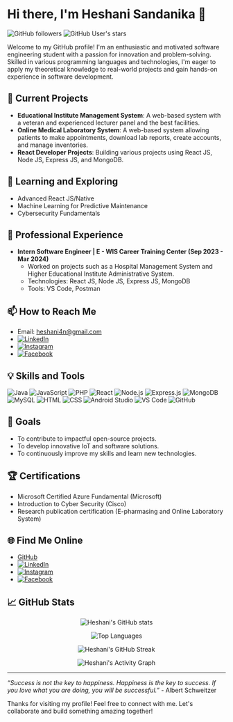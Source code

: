 # Hi there, I'm Heshani Sandanika 👋

![GitHub followers](https://img.shields.io/github/followers/heshani9918?style=social) ![GitHub User's stars](https://img.shields.io/github/stars/heshani9918?style=social)

Welcome to my GitHub profile! I'm an enthusiastic and motivated software engineering student with a passion for innovation and problem-solving. Skilled in various programming languages and technologies, I'm eager to apply my theoretical knowledge to real-world projects and gain hands-on experience in software development.

## 🔭 Current Projects

- **Educational Institute Management System**: A web-based system with a veteran and experienced lecturer panel and the best facilities.
- **Online Medical Laboratory System**: A web-based system allowing patients to make appointments, download lab reports, create accounts, and manage inventories.
- **React Developer Projects**: Building various projects using React JS, Node JS, Express JS, and MongoDB.

## 🌱 Learning and Exploring

- Advanced React JS/Native
- Machine Learning for Predictive Maintenance
- Cybersecurity Fundamentals

## 💼 Professional Experience

- **Intern Software Engineer | E - WIS Career Training Center (Sep 2023 - Mar 2024)**
  - Worked on projects such as a Hospital Management System and Higher Educational Institute Administrative System.
  - Technologies: React JS, Node JS, Express JS, MongoDB
  - Tools: VS Code, Postman

## 📫 How to Reach Me

- Email: [heshani4n@gmail.com](mailto:heshani4n@gmail.com)
- [![LinkedIn](https://img.shields.io/badge/LinkedIn-Heshani_Sandanika-blue?style=flat&logo=linkedin)](https://www.linkedin.com/in/heshani-sandanika-58597a207)
- [![Instagram](https://img.shields.io/badge/Instagram-_.heshizin._-pink?style=flat&logo=instagram)](https://www.instagram.com/_.heshizin._/?hl=en)
- [![Facebook](https://img.shields.io/badge/Facebook-Heshani_Sandanika-blue?style=flat&logo=facebook)](https://web.facebook.com/profile.php?id=100013881888584)

## 💡 Skills and Tools

![Java](https://img.shields.io/badge/Java-ED8B00?style=for-the-badge&logo=java&logoColor=white)
![JavaScript](https://img.shields.io/badge/JavaScript-323330?style=for-the-badge&logo=javascript&logoColor=F7DF1E)
![PHP](https://img.shields.io/badge/PHP-777BB4?style=for-the-badge&logo=php&logoColor=white)
![React](https://img.shields.io/badge/React-20232A?style=for-the-badge&logo=react&logoColor=61DAFB)
![Node.js](https://img.shields.io/badge/Node.js-43853D?style=for-the-badge&logo=node-dot-js&logoColor=white)
![Express.js](https://img.shields.io/badge/Express.js-404D59?style=for-the-badge)
![MongoDB](https://img.shields.io/badge/MongoDB-4EA94B?style=for-the-badge&logo=mongodb&logoColor=white)
![MySQL](https://img.shields.io/badge/MySQL-00000F?style=for-the-badge&logo=mysql&logoColor=white)
![HTML](https://img.shields.io/badge/HTML5-E34F26?style=for-the-badge&logo=html5&logoColor=white)
![CSS](https://img.shields.io/badge/CSS3-1572B6?style=for-the-badge&logo=css3&logoColor=white)
![Android Studio](https://img.shields.io/badge/Android_Studio-3DDC84?style=for-the-badge&logo=android-studio&logoColor=white)
![VS Code](https://img.shields.io/badge/VS_Code-007ACC?style=for-the-badge&logo=visual-studio-code&logoColor=white)
![GitHub](https://img.shields.io/badge/GitHub-100000?style=for-the-badge&logo=github&logoColor=white)

## 🚀 Goals

- To contribute to impactful open-source projects.
- To develop innovative IoT and software solutions.
- To continuously improve my skills and learn new technologies.

## 🏆 Certifications

- Microsoft Certified Azure Fundamental (Microsoft)
- Introduction to Cyber Security (Cisco)
- Research publication certification (E-pharmasing and Online Laboratory System)

## 🌐 Find Me Online

- [GitHub](https://github.com/heshani9918)
- [![LinkedIn](https://img.shields.io/badge/LinkedIn-Heshani_Sandanika-blue?style=flat&logo=linkedin)](https://www.linkedin.com/in/heshani-sandanika-58597a207)
- [![Instagram](https://img.shields.io/badge/Instagram-_.heshizin._-pink?style=flat&logo=instagram)](https://www.instagram.com/_.heshizin._/?hl=en)
- [![Facebook](https://img.shields.io/badge/Facebook-Heshani_Sandanika-blue?style=flat&logo=facebook)](https://web.facebook.com/profile.php?id=100013881888584)

## 📈 GitHub Stats

<p align="center">
  <img src="https://github-readme-stats.vercel.app/api?username=heshani9918&show_icons=true&theme=radical" alt="Heshani's GitHub stats" />
</p>

<p align="center">
  <img src="https://github-readme-stats.vercel.app/api/top-langs/?username=heshani9918&layout=compact&theme=radical" alt="Top Languages" />
</p>

<p align="center">
  <img src="https://github-readme-streak-stats.herokuapp.com/?user=heshani9918&theme=radical" alt="Heshani's GitHub Streak" />
</p>

<p align="center">
  <img src="https://github-readme-activity-graph.vercel.app/graph?username=heshani9918&theme=react-dark&hide_border=true&area=true" alt="Heshani's Activity Graph" />
</p>

---

*“Success is not the key to happiness. Happiness is the key to success. If you love what you are doing, you will be successful.”* - Albert Schweitzer

Thanks for visiting my profile! Feel free to connect with me. Let's collaborate and build something amazing together!
